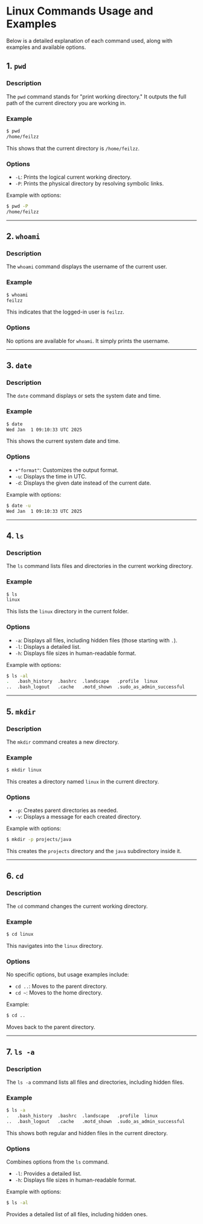 # Linux Commands Usage and Examples

Below is a detailed explanation of each command used, along with examples and available options.

## 1. `pwd`

### Description
The `pwd` command stands for "print working directory." It outputs the full path of the current directory you are working in.

### Example
```bash
$ pwd
/home/feilzz
```
This shows that the current directory is `/home/feilzz`.

### Options
- `-L`: Prints the logical current working directory.
- `-P`: Prints the physical directory by resolving symbolic links.

Example with options:
```bash
$ pwd -P
/home/feilzz
```

---

## 2. `whoami`

### Description
The `whoami` command displays the username of the current user.

### Example
```bash
$ whoami
feilzz
```
This indicates that the logged-in user is `feilzz`.

### Options
No options are available for `whoami`. It simply prints the username.

---

## 3. `date`

### Description
The `date` command displays or sets the system date and time.

### Example
```bash
$ date
Wed Jan  1 09:10:33 UTC 2025
```
This shows the current system date and time.

### Options
- `+"format"`: Customizes the output format.
- `-u`: Displays the time in UTC.
- `-d`: Displays the given date instead of the current date.

Example with options:
```bash
$ date -u
Wed Jan  1 09:10:33 UTC 2025
```

---

## 4. `ls`

### Description
The `ls` command lists files and directories in the current working directory.

### Example
```bash
$ ls
linux
```
This lists the `linux` directory in the current folder.

### Options
- `-a`: Displays all files, including hidden files (those starting with `.`).
- `-l`: Displays a detailed list.
- `-h`: Displays file sizes in human-readable format.

Example with options:
```bash
$ ls -al
.   .bash_history  .bashrc  .landscape   .profile  linux
..  .bash_logout   .cache   .motd_shown  .sudo_as_admin_successful
```

---

## 5. `mkdir`

### Description
The `mkdir` command creates a new directory.

### Example
```bash
$ mkdir linux
```
This creates a directory named `linux` in the current directory.

### Options
- `-p`: Creates parent directories as needed.
- `-v`: Displays a message for each created directory.

Example with options:
```bash
$ mkdir -p projects/java
```
This creates the `projects` directory and the `java` subdirectory inside it.

---

## 6. `cd`

### Description
The `cd` command changes the current working directory.

### Example
```bash
$ cd linux
```
This navigates into the `linux` directory.

### Options
No specific options, but usage examples include:
- `cd ..`: Moves to the parent directory.
- `cd ~`: Moves to the home directory.

Example:
```bash
$ cd ..
```
Moves back to the parent directory.

---

## 7. `ls -a`

### Description
The `ls -a` command lists all files and directories, including hidden files.

### Example
```bash
$ ls -a
.   .bash_history  .bashrc  .landscape   .profile  linux
..  .bash_logout   .cache   .motd_shown  .sudo_as_admin_successful
```
This shows both regular and hidden files in the current directory.

### Options
Combines options from the `ls` command.
- `-l`: Provides a detailed list.
- `-h`: Displays file sizes in human-readable format.

Example with options:
```bash
$ ls -al
```
Provides a detailed list of all files, including hidden ones.

